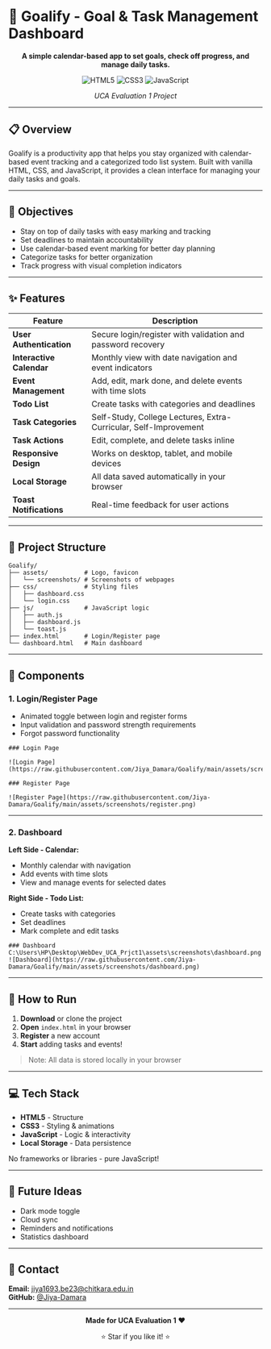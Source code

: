 # 🎯 Goalify - Goal & Task Management Dashboard

<div align="center">

**A simple calendar-based app to set goals, check off progress, and manage daily tasks.**

![HTML5](https://img.shields.io/badge/HTML5-E34F26?style=for-the-badge&logo=html5&logoColor=white)
![CSS3](https://img.shields.io/badge/CSS3-1572B6?style=for-the-badge&logo=css3&logoColor=white)
![JavaScript](https://img.shields.io/badge/JavaScript-F7DF1E?style=for-the-badge&logo=javascript&logoColor=black)

_UCA Evaluation 1 Project_

</div>

---

## 📋 Overview

Goalify is a productivity app that helps you stay organized with calendar-based event tracking and a categorized todo list system. Built with vanilla HTML, CSS, and JavaScript, it provides a clean interface for managing your daily tasks and goals.

---

## 🎯 Objectives

- Stay on top of daily tasks with easy marking and tracking
- Set deadlines to maintain accountability
- Use calendar-based event marking for better day planning
- Categorize tasks for better organization
- Track progress with visual completion indicators

---

## ✨ Features

| Feature                  | Description                                                      |
| ------------------------ | ---------------------------------------------------------------- |
| **User Authentication**  | Secure login/register with validation and password recovery      |
| **Interactive Calendar** | Monthly view with date navigation and event indicators           |
| **Event Management**     | Add, edit, mark done, and delete events with time slots          |
| **Todo List**            | Create tasks with categories and deadlines                       |
| **Task Categories**      | Self-Study, College Lectures, Extra-Curricular, Self-Improvement |
| **Task Actions**         | Edit, complete, and delete tasks inline                          |
| **Responsive Design**    | Works on desktop, tablet, and mobile devices                     |
| **Local Storage**        | All data saved automatically in your browser                     |
| **Toast Notifications**  | Real-time feedback for user actions                              |

---

## 📁 Project Structure

```
Goalify/
├── assets/          # Logo, favicon
│   └── screenshots/ # Screenshots of webpages
├── css/             # Styling files
│   ├── dashboard.css
│   └── login.css
├── js/              # JavaScript logic
│   ├── auth.js
│   ├── dashboard.js
│   └── toast.js
├── index.html       # Login/Register page
└── dashboard.html   # Main dashboard
```

---

## 🧩 Components

### 1. Login/Register Page

- Animated toggle between login and register forms
- Input validation and password strength requirements
- Forgot password functionality

```
### Login Page

![Login Page](https://raw.githubusercontent.com/Jiya_Damara/Goalify/main/assets/screenshots/login.png)

### Register Page

![Register Page](https://raw.githubusercontent.com/Jiya-Damara/Goalify/main/assets/screenshots/register.png)
```

---

### 2. Dashboard

**Left Side - Calendar:**

- Monthly calendar with navigation
- Add events with time slots
- View and manage events for selected dates

**Right Side - Todo List:**

- Create tasks with categories
- Set deadlines
- Mark complete and edit tasks

```
### Dashboard
C:\Users\HP\Desktop\WebDev_UCA_Prjct1\assets\screenshots\dashboard.png
![Dashboard](https://raw.githubusercontent.com/Jiya-Damara/Goalify/main/assets/screenshots/dashboard.png)
```

---

## 🚀 How to Run

1. **Download** or clone the project
2. **Open** `index.html` in your browser
3. **Register** a new account
4. **Start** adding tasks and events!

> Note: All data is stored locally in your browser

---

## 💻 Tech Stack

- **HTML5** - Structure
- **CSS3** - Styling & animations
- **JavaScript** - Logic & interactivity
- **Local Storage** - Data persistence

No frameworks or libraries - pure JavaScript!

---

## 🔮 Future Ideas

- Dark mode toggle
- Cloud sync
- Reminders and notifications
- Statistics dashboard

---

## 📧 Contact

**Email:** jiya1693.be23@chitkara.edu.in  
**GitHub:** [@Jiya-Damara](https://github.com/Jiya-Damara)

---

<div align="center">

**Made for UCA Evaluation 1** ❤️

⭐ Star if you like it! ⭐

</div>
